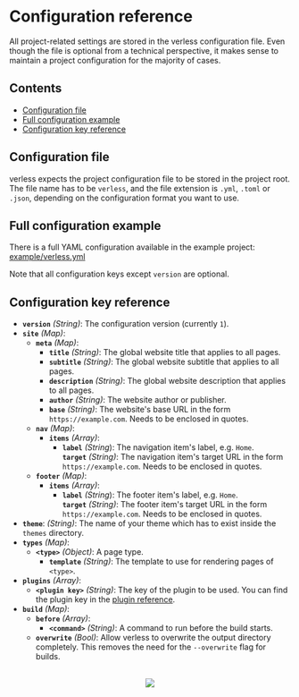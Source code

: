 # Configuration reference

All project-related settings are stored in the verless configuration file. Even though the file is optional from a
technical perspective, it makes sense to maintain a project configuration for the majority of cases.

## Contents

* [Configuration file](#configuration-file)
* [Full configuration example](#full-configuration-example)
* [Configuration key reference](#configuration-key-reference)

## Configuration file

verless expects the project configuration file to be stored in the project root. The file name has to be `verless`, and
the file extension is `.yml`, `.toml` or `.json`, depending on the configuration format you want to use.

## Full configuration example

There is a full YAML configuration available in the example project: [example/verless.yml](../example/verless.yml)

Note that all configuration keys except `version` are optional.

## Configuration key reference

* **`version`** _(String)_: The configuration version (currently `1`).
* **`site`** _(Map)_:
    * **`meta`** _(Map)_:
        * **`title`** _(String)_: The global website title that applies to all pages.
        * **`subtitle`** _(String)_: The global website subtitle that applies to all pages.
        * **`description`** _(String)_: The global website description that applies to all pages.
        * **`author`** _(String)_: The website author or publisher.
        * **`base`** _(String)_: The website's base URL in the form `https://example.com`. Needs to be enclosed in quotes.
    * **`nav`** _(Map)_:
        * **`items`** _(Array)_:
            * **`label`** _(String_): The navigation item's label, e.g. `Home`.  
              **`target`** _(String)_: The navigation item's target URL in the form `https://example.com`. Needs to be enclosed in quotes.
    * **`footer`** _(Map)_:
        * **`items`** _(Array)_:
            * **`label`** _(String_): The footer item's label, e.g. `Home`.   
              **`target`** _(String)_: The footer item's target URL in the form `https://example.com`. Needs to be enclosed in quotes.
* **`theme`**: _(String)_: The name of your theme which has to exist inside the `themes` directory.
* **`types`** _(Map)_:
    * **`<type>`** _(Object)_: A page type.
        * **`template`** _(String)_: The template to use for rendering pages of `<type>`.
* **`plugins`** _(Array)_:
    - **`<plugin key>`** _(String)_: The key of the plugin to be used. You can find the plugin key in the [plugin reference](#plugin-reference).
* **`build`** _(Map)_:
    * **`before`** _(Array)_:
        - **`<command>`** _(String)_: A command to run before the build starts.
    * **`overwrite`** _(Bool)_: Allow verless to overwrite the output directory completely. This removes the need for the `--overwrite` flag for builds.
    
<p align="center">
<br>
<a href="https://github.com/verless/verless">
<img src="https://verless.dominikbraun.io/static/img/logo-footer-v1.0.0.png">
</a>
</p>
